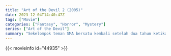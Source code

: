 ```yaml
---
title: "Art of the Devil 2 (2005)"
date: 2023-12-04T14:40:47Z
tags: ["Movie"]
categories: ["Fantasy", "Horror", "Mystery"]
series: ["Art of the Devil"]
summary: "Sekelompok teman SMA bersatu kembali setelah dua tahun ketika salah satu ayah mereka bunuh diri. Mereka semua bermalam di tempat temannya. Saat kegelapan turun, hal-hal aneh mulai menimpa mereka satu per satu. Ini adalah sebuah..."
---
```


<mux-player stream-type="on-demand"
src="https://kp3d-my.sharepoint.com/personal/ryoo_kp3d_onmicrosoft_com/_layouts/15/download.aspx?share=EcCeh8GxC2tLggPQV2VrCnwBrgkLI3mmU3Wn2mY-TaDNVw" prefer-playback="mse" controls>

</mux-player>


{{< movieinfo id="44935" >}}

<script src="https://cdn.jsdelivr.net/npm/@mux/mux-player"></script>

 <script type="application/ld+json ">
{
"@context": "https://schema.org/",
"@type": "VideoObject",
"name": "Art of the Devil 2 (2005)",
"contentUrl": "https://stream.mux.com/mF02c9YnqfskORr5eJiI68dmjuqV3Ue7vu7n5l00o01ws8.m3u8",
"thumbnailUrl": "https://www.themoviedb.org/t/p/original/klM19fgDduzlIZYdlRgA0N0SU4c.jpg?width=314&fit_mode=preserve&time=25",
"uploadDate": "2023-12-04T14:40:47Z",
}

</script>
